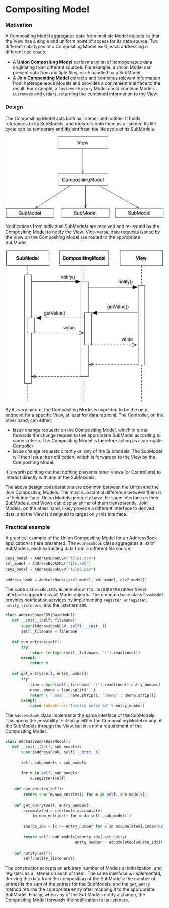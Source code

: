 # Compositing Model

### Motivation

A Compositing Model aggregates data from multiple Model objects so that the
View has a single and uniform point of access for its data source. 
Two different sub-types of a Compositing Model exist, each addressing
a different use cases:

- A **Union Compositing Model** performs union of homogeneous data originating 
  from different sources. For example, a Union Model can present data from
  multiple files, each handled by a SubModel.
- A **Join Compositing Model** extracts and combines relevant 
  information from heterogeneous Models and provides a convenient
  interface to the result. For example, a `CustomerHistory` 
  Model could combine Models `Customers` and `Orders`, returning 
  the combined information to the View.

### Design

The Compositing Model acts both as listener and notifier. It holds references 
to its SubModels, and registers onto them as a listener.  Its life cycle can be
temporary and disjoint from the life cycle of its SubModels.

<p align="center">
    <img src="images/compositing_model/compositing_model_design.png" /> 
</p>

Notifications from individual SubModels are received and re-issued by the
Compositing Model to notify the View. Vice-versa, data requests issued by 
the View on the Compositing Model are routed to the appropriate SubModel. 

<p align="center">
    <img src="images/compositing_model/compositing_model_view_interaction.png" /> 
</p>

By its very nature, the Compositing Model is expected to be the only endpoint
for a specific View, at least for data retrieval. The Controller, on the other hand,
can either:

- issue change requests on the Compositing Model, which in turns forwards the 
  change request to the appropriate SubModel according to some criteria. 
  The Compositing Model is therefore acting as a surrogate Controller
- issue change requests directly on any of the Submodels. The SubModel will then issue 
  the notification, which is forwarded to the View by the Compositing Model.

It is worth pointing out that nothing prevents other Views (or Controllers) to
interact directly with any of the SubModels.

The above design considerations are common between the Union and the Join Compositing
Models. The most substantial difference between them is in their interface.
Union Models generally have the same interface as their SubModels, and Views
can display either of them transparently. Join Models, on the other hand,
likely provide a different interface to derived data, and the View is designed
to target only this interface.

### Practical example

A practical example of the Union Compositing Model for an AddressBook application
is here presented. The ``AddressBook`` class aggregates a list of SubModels,
each extracting data from a different file source:

```python
csv1_model = AddressBookCSV("file1.csv")
xml_model = AddressBookXML("file.xml")
csv2_model = AddressBookCSV("file2.csv")

address_book = AddressBook([csv1_model, xml_model, csv2_model])
```

The code ``AddressBookCSV`` is here shown to illustrate the rather
trivial interface supported by all Model objects. The common base class
``BaseModel`` provides notification services by implementing
``register``, ``unregister``, ``notify_listeners``, and the listeners set.

```python
class AddressBookCSV(BaseModel):
   def __init__(self, filename):
       super(AddressBookCSV, self).__init__()
       self._filename = filename

   def num_entries(self):
       try:
           return len(open(self._filename, "r").readlines())
       except:
           return 0

   def get_entry(self, entry_number):
       try:
           line = open(self._filename, "r").readlines()[entry_number]
           name, phone = line.split(',')
           return { 'name' : name.strip(), 'phone' : phone.strip()}
       except:
           raise IndexError("Invalid entry %d" % entry_number)
```

The ``AddressBook`` class implements the same interface of the SubModels. This
opens the possibility to display either the Compositing Model or any of the SubModels
through the View, but it is not a requirement of the Compositing Model.

```python
class AddressBook(BaseModel):
   def __init__(self, sub_models):
       super(AddressBook, self).__init__()

       self._sub_models = sub_models

       for m in self._sub_models:
           m.register(self)

    def num_entries(self):
        return sum([m.num_entries() for m in self._sub_models])

    def get_entry(self, entry_number):
        accumulated = itertools.accumulate(
            [m.num_entries() for m in self._sub_models])

        source_idx = [x <= entry_number for x in accumulated].index(False)

        return self._sub_models[source_idx].get_entry(
                               entry_number - accumulated[source_idx])

    def notify(self):
        self.notify_listeners()
```

The constructor accepts an arbitrary number of Models at initialization, and
registers as a listener on each of them. The same interface is implemented,
deriving the data from the composition of the SubModels: the number of entries
is the sum of the entries for the SubModels, and the ``get_entry`` method
returns the appropriate entry after mapping it to the appropriate SubModel.
Finally, when any of the SubModels notify a change, the Compositing Model
forwards the notification to its listeners.

